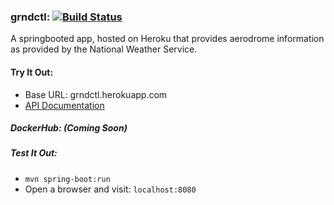 ### grndctl: [![Build Status](https://travis-ci.com/mdisalvo/grndctl.svg)](https://travis-ci.com/mdisalvo/grndctl)
A springbooted app, hosted on Heroku that provides aerodrome information as provided by the National Weather Service.
</br>

#### Try It Out:

- Base URL: grndctl.herokuapp.com
- [API Documentation](https://grndctl.herokuapp.com)

##### DockerHub: (Coming Soon)

##### Test It Out:
- `mvn spring-boot:run`
- Open a browser and visit: `localhost:8080`
